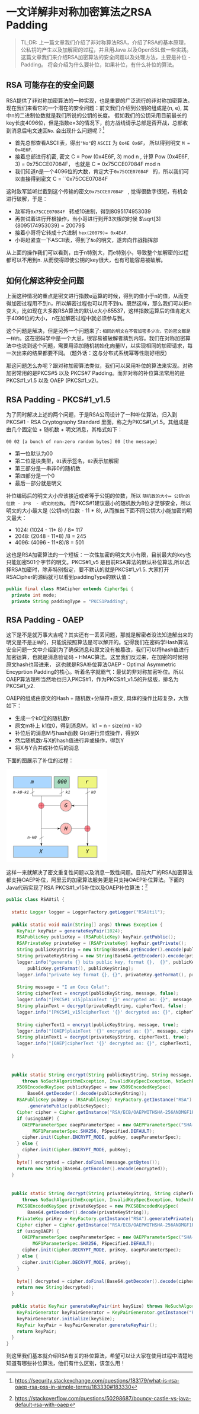 # 一文详解非对称加密算法之RSA Padding

>  TL;DR: 上一篇文章我们介绍了非对称算法RSA，介绍了RSA的基本原理，公私钥的产生以及加解密的过程，并且用Java 以及OpenSSL做一些实践。这篇文章我们来介绍RSA加密算法的安全问题以及处理方法，主要是补位 - Padding。 将会介绍为什么要补位，如果补位，有什么补位的算法。



## RSA 可能存在的安全问题

RSA提供了非对称加密算法的一种实现，也是重要的广泛流行的非对称加密算法。现在我们来看它的一个潜在的安全问题：前文我们介绍到公钥的组成是{n, e}, 其中n的二进制位数就是我们所说的公钥的长度。 假如我们的公钥采用目前最长的key长度4096位，但是指数e=3的情况下，前方战线请示总部是否开战，总部收到消息后电文速回`No`. 会出现什么问题呢？[^1]

- 首先总部查看ASCII表，得出`"No"`的 `ASCII` 为 `0x4E 0x6F`， 所以得到明文 `M = 0x4E6F`.
- 接着总部进行机密, 密文 C = Pow (0x4E6F, 3) mod n , 计算 Pow (0x4E6F, 3) = 0x75CCE07084F，  也就是 C  = 0x75CCE07084F mod n 
- 我们知道n是一个4096位的大数，肯定大于`0x75CCE07084F ` 的，所以我们可以直接得到密文 C = ``0x75CCE07084F ` `

这时敌军监听拦截到这个传输的密文`0x75CCE07084F ` , 觉得很数字很短，有机会进行破解，于是：

- 敌军将`0x75CCE07084F ` 转成10进制，得到8095174953039
- 再尝试着进行开根操作，当小哥进行到开3次根的时候 $\sqrt[3]{8095174953039} = 20079$
- 接着小哥将它转成十六进制 `hex(20079)= 0x4E4F`. 
- 小哥赶紧查一下ASCII表，得到了`No`的明文，遂奔向作战指挥部

从上面的操作我们可以看到，由于n特别大，而e特别小，导致整个加解密的过程都可以不用到n.  从而使得即使公钥的key很大，也有可能容易被破解。



## 如何化解这种安全问题

上面这种情况的重点是密文进行指数e运算的时候，得到的值小于n的值，从而变得加密过程用不到n，所以解密过程也可以用不到n。既然这样，那么我们可以把n变大，比如现在大多数RSA算法的默认e大小65537，这样指数运算后的值肯定大于4096位的大小， n在加解密过程中就必须参与到。

这个问题是解决，但是另外一个问题来了: `相同的明文在不管加密多少次，它的密文都是一样的`。这在密码学中是一个大忌，很容易被破解者猜到内容。我们在对称加密算法中也说到这个问题，需要用添加随机初始化向量IV，以实现相同的加密请求，每一次出来的结果都要不同。 (题外话：这与分布式系统幂等性刚好相反)

那这问题怎么办呢？跟对称加密算法类似，我们可以采用补位的算法来实现。对称加密常用的是PKCS#5 以及 PKCS#7 Padding。而非对称的补位算法常用的是 PKCS#1_v1.5 以及 OAEP (PKCS#1_v2)。



## RSA Padding - PKCS#1_v1.5

为了同时解决上述的两个问题，于是RSA公司设计了一种补位算法，归入到PKCS#1 - RSA Cryptography Standard 里面，称之为PKCS#1_v1.5。其组成是由几个固定位 + 随机数 + 明文消息，其格式如下：

`00 02 [a bunch of non-zero random bytes] 00 [the message]` 

- 第一位默认为00
- 第二位是块类型，`01`表示签名，`02`表示加解密
- 第三部分是一串非0的随机数
- 第四部分是一个0
- 最后一部分就是明文

补位编码后的明文大小应该接近或者等于公钥的位数，所以 `随机数的大小= 公钥n的位数 - 3*8  - 明文的位数`。 而PKCS#1建议最小的随机数为8位才足够安全，所以明文的大小最大是 (公钥n的位数 - 11 * 8), 从而推出下面不同公钥大小能加密的明文最大：

- 1024:  (1024 - 11* 8) / 8=  117
- 2048: (2048 - 11*8) /8 = 245
- 4096: (4096 - 11*8)/8 = 501

这也是RSA加密算法的一个短板：一次性加密的明文大小有限，目前最大的key也只能加密501个字节的明文。PKCS#1_v5 是目前RSA算法的默认补位算法,所以选择RSA加密时，除非特别指定，要不默认的就是PKCS#1_v1.5. 大家打开RSACipher的源码就可以看到paddingType的默认值：

```java
public final class RSACipher extends CipherSpi {
  private int mode;
  private String paddingType = "PKCS1Padding";
```



## RSA Padding - OAEP

这下是不是就万事大吉呢？其实还有一丢丢问题，那就是解密者没法知道解出来的明文是不是`正确`的，只能说按照算法是可以解开的。记得我们在密码学Hash算法安全问题一文中介绍到为了确保消息和原文没有被篡改，我们可以将hash值进行加密运算，也就是消息验证码 - HMAC算法。这里我们反过来，在加密的时候把原文hash也带进来， 这也就是RSA补位算法OAEP - Optimal Asymmetric Encyprtion Padding的核心。听着名字就霸气：最优的非对称加密补位。所以 OAEP算法理所当然地也归入PKCS#1，作为PKCS#1_v1.5的升级版，排名为 PKCS#1_v2.

OAEP的组成由原文的Hash + 随机数+分隔符+原文, 具体的操作比较复杂，大致如下：

- 生成一个k0位的随机数r
- 原文m补上 k1位0，得到消息M， k1 = n - size(m) - k0
- 补位后的消息M与hash函数 G(r)进行异或操作，得到X
- 然后随机数r与X的hash值进行异或操作，得到Y
- 将X与Y合并成补位后的消息

下面的图展示了补位的过程：

![](.\image\rsa_padding01.png)

这样一来就解决了密文重复性问题以及消息一致性问题。目前大厂的RSA加密算法都支持OAEP补位，阿里云的加密算法服务更是只支持OAEP补位算法。下面的Java代码实现了RSA PKCS#1_v15补位以及OAEP补位算法：[^2]

```java
public class RSAUtil {

  static Logger logger = LoggerFactory.getLogger("RSAUtil");

  public static void main(String[] args) throws Exception {
    KeyPair keyPair = generateKeyPair(1024);
    RSAPublicKey publicKey = (RSAPublicKey) keyPair.getPublic();
    RSAPrivateKey privateKey = (RSAPrivateKey) keyPair.getPrivate();
    String publicKeyString = new String(Base64.getEncoder().encode(publicKey.getEncoded()));
    String privateKeyString = new String(Base64.getEncoder().encode(privateKey.getEncoded()));
    logger.info("generate {} bits public key, format {},  {}", publicKey.getModulus().bitLength(),
        publicKey.getFormat(), publicKeyString);
    logger.info("private key format {}, {}", privateKey.getFormat(), privateKeyString);

    String message = "I am Coco Cola!";
    String cipherText = encrypt(publicKeyString, message, false);
    logger.info("[PKCS#1_v15]plainText '{}' encrypted as: {}", message, cipherText);
    String plainText = decrypt(privateKeyString, cipherText, false);
    logger.info("[PKCS#1_v15]cipherText '{}' decrypted as: {}", cipherText, plainText);

    String cipherText1 = encrypt(publicKeyString, message, true);
    logger.info("[OAEP]plainText '{}' encrypted as: {}", message, cipherText1);
    String plainText1 = decrypt(privateKeyString, cipherText1, true);
    logger.info("[OAEP]cipherText '{}' decrypted as: {}", cipherText1, plainText1);

  }


  public static String encrypt(String publicKeyString, String message, boolean usingOAEP)
      throws NoSuchAlgorithmException, InvalidKeySpecException, NoSuchPaddingException, InvalidKeyException, BadPaddingException, IllegalBlockSizeException, InvalidAlgorithmParameterException {
    X509EncodedKeySpec publicKeySpec = new X509EncodedKeySpec(
        Base64.getDecoder().decode(publicKeyString));
    RSAPublicKey pubKey = (RSAPublicKey) KeyFactory.getInstance("RSA")
        .generatePublic(publicKeySpec);
    Cipher cipher = Cipher.getInstance("RSA/ECB/OAEPWITHSHA-256ANDMGF1PADDING");
    if (usingOAEP) {
      OAEPParameterSpec oaepParameterSpec = new OAEPParameterSpec("SHA-256", "MGF1",
          MGF1ParameterSpec.SHA256, PSpecified.DEFAULT);
      cipher.init(Cipher.ENCRYPT_MODE, pubKey, oaepParameterSpec);
    } else {
      cipher.init(Cipher.ENCRYPT_MODE, pubKey);
    }
    byte[] encrypted = cipher.doFinal(message.getBytes());
    return new String(Base64.getEncoder().encode(encrypted));
  }


  public static String decrypt(String privateKeyString, String cipherText, boolean usingOAEP)
      throws NoSuchAlgorithmException, InvalidKeySpecException, NoSuchPaddingException, InvalidKeyException, BadPaddingException, IllegalBlockSizeException, InvalidAlgorithmParameterException {
    PKCS8EncodedKeySpec privateKeySpec = new PKCS8EncodedKeySpec(
        Base64.getDecoder().decode(privateKeyString));
    PrivateKey priKey = KeyFactory.getInstance("RSA").generatePrivate(privateKeySpec);
    Cipher cipher = Cipher.getInstance("RSA/ECB/OAEPWITHSHA-256ANDMGF1PADDING");
    if (usingOAEP) {
      OAEPParameterSpec oaepParameterSpec = new OAEPParameterSpec("SHA-256", "MGF1",
          MGF1ParameterSpec.SHA256, PSpecified.DEFAULT);
      cipher.init(Cipher.DECRYPT_MODE, priKey, oaepParameterSpec);
    } else {
      cipher.init(Cipher.DECRYPT_MODE, priKey);
    }

    byte[] decrypted = cipher.doFinal(Base64.getDecoder().decode(cipherText.getBytes()));
    return new String(decrypted);
  }

  public static KeyPair generateKeyPair(int keySize) throws NoSuchAlgorithmException {
    KeyPairGenerator keyPairGenerator = KeyPairGenerator.getInstance("RSA");
    keyPairGenerator.initialize(keySize);
    KeyPair keyPair = keyPairGenerator.generateKeyPair();
    return keyPair;
  }
}

```



到这里我们基本就介绍RSA有关的补位算法，希望可以让大家在使用过程中清楚地知道有哪些补位算法，他们有什么区别，该怎么用！



[^1]: https://security.stackexchange.com/questions/183179/what-is-rsa-oaep-rsa-pss-in-simple-terms/183330#183330

[^2]: https://stackoverflow.com/questions/50298687/bouncy-castle-vs-java-default-rsa-with-oaep

